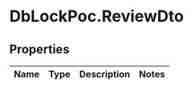# DbLockPoc.ReviewDto

## Properties
Name | Type | Description | Notes
------------ | ------------- | ------------- | -------------


